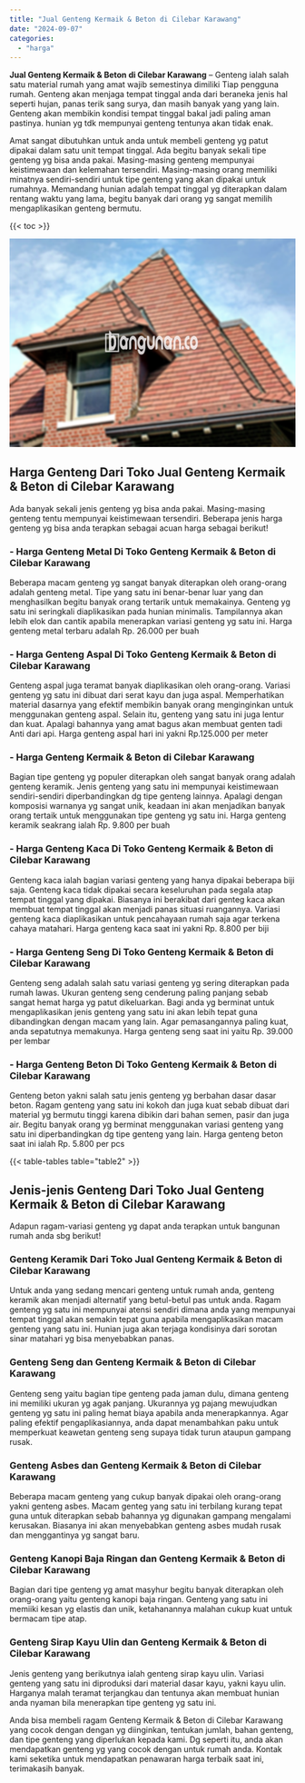 ```yaml
---
title: "Jual Genteng Kermaik & Beton di Cilebar Karawang"
date: "2024-09-07"
categories: 
  - "harga"
---
```


**Jual Genteng Kermaik & Beton di Cilebar Karawang** – Genteng ialah salah satu material rumah yang amat wajib semestinya dimiliki Tiap pengguna rumah. Genteng akan menjaga tempat tinggal anda dari beraneka jenis hal seperti hujan, panas terik sang surya, dan masih banyak yang yang lain. Genteng akan membikin kondisi tempat tinggal bakal jadi paling aman pastinya. hunian yg tdk mempunyai genteng tentunya akan tidak enak.

Amat sangat dibutuhkan untuk anda untuk membeli genteng yg patut dipakai dalam satu unit tempat tinggal. Ada begitu banyak sekali tipe genteng yg bisa anda pakai. Masing-masing genteng mempunyai keistimewaan dan kelemahan tersendiri. Masing-masing orang memiliki minatnya sendiri-sendiri untuk tipe genteng yang akan dipakai untuk rumahnya. Memandang hunian adalah tempat tinggal yg diterapkan dalam rentang waktu yang lama, begitu banyak dari orang yg sangat memilih mengaplikasikan genteng bermutu.

{{< toc >}}

![Jual Genteng Kermaik & Beton di Cilebar Karawang](/images/genteng-minimalis-murah23.png)

## Harga Genteng Dari Toko Jual Genteng Kermaik & Beton di Cilebar Karawang

Ada banyak sekali jenis genteng yg bisa anda pakai. Masing-masing genteng tentu mempunyai keistimewaan tersendiri. Beberapa jenis harga genteng yg bisa anda terapkan sebagai acuan harga sebagai berikut!

### \- Harga Genteng Metal Di Toko Genteng Kermaik & Beton di Cilebar Karawang

Beberapa macam genteng yg sangat banyak diterapkan oleh orang-orang adalah genteng metal. Tipe yang satu ini benar-benar luar yang dan menghasilkan begitu banyak orang tertarik untuk memakainya. Genteng yg satu ini seringkali diaplikasikan pada hunian minimalis. Tampilannya akan lebih elok dan cantik apabila menerapkan variasi genteng yg satu ini. Harga genteng metal terbaru adalah Rp. 26.000 per buah

### \- Harga Genteng Aspal Di Toko Genteng Kermaik & Beton di Cilebar Karawang

Genteng aspal juga teramat banyak diaplikasikan oleh orang-orang. Variasi genteng yg satu ini dibuat dari serat kayu dan juga aspal. Memperhatikan material dasarnya yang efektif membikin banyak orang menginginkan untuk menggunakan genteng aspal. Selain itu, genteng yang satu ini juga lentur dan kuat. Apalagi bahannya yang amat bagus akan membuat genten tadi Anti dari api. Harga genteng aspal hari ini yakni Rp.125.000 per meter

### \- Harga Genteng Kermaik & Beton di Cilebar Karawang

Bagian tipe genteng yg populer diterapkan oleh sangat banyak orang adalah genteng keramik. Jenis genteng yang satu ini mempunyai keistimewaan sendiri-sendiri diperbandingkan dg tipe genteng lainnya. Apalagi dengan komposisi warnanya yg sangat unik, keadaan ini akan menjadikan banyak orang tertaik untuk menggunakan tipe genteng yg satu ini. Harga genteng keramik seakrang ialah Rp. 9.800 per buah

### \- Harga Genteng Kaca Di Toko Genteng Kermaik & Beton di Cilebar Karawang

Genteng kaca ialah bagian variasi genteng yang hanya dipakai beberapa biji saja. Genteng kaca tidak dipakai secara keseluruhan pada segala atap tempat tinggal yang dipakai. Biasanya ini berakibat dari genteg kaca akan membuat tempat tinggal akan menjadi panas situasi ruangannya. Variasi genteng kaca diaplikasikan untuk pencahayaan rumah saja agar terkena cahaya matahari. Harga genteng kaca saat ini yakni Rp. 8.800 per biji

### \- Harga Genteng Seng Di Toko Genteng Kermaik & Beton di Cilebar Karawang

Genteng seng adalah salah satu variasi genteng yg sering diterapkan pada rumah lawas. Ukuran genteng seng cenderung paling panjang sebab sangat hemat harga yg patut dikeluarkan. Bagi anda yg berminat untuk mengaplikasikan jenis genteng yang satu ini akan lebih tepat guna dibandingkan dengan macam yang lain. Agar pemasangannya paling kuat, anda sepatutnya memakunya. Harga genteng seng saat ini yaitu Rp. 39.000 per lembar

### \- Harga Genteng Beton Di Toko Genteng Kermaik & Beton di Cilebar Karawang

Genteng beton yakni salah satu jenis genteng yg berbahan dasar dasar beton. Ragam genteng yang satu ini kokoh dan juga kuat sebab dibuat dari material yg bermutu tinggi karena dibikin dari bahan semen, pasir dan juga air. Begitu banyak orang yg berminat menggunakan variasi genteng yang satu ini diperbandingkan dg tipe genteng yang lain. Harga genteng beton saat ini ialah Rp. 5.800 per pcs

{{< table-tables table="table2" >}}

## Jenis-jenis Genteng Dari Toko Jual Genteng Kermaik & Beton di Cilebar Karawang

Adapun ragam-variasi genteng yg dapat anda terapkan untuk bangunan rumah anda sbg berikut!

### Genteng Keramik Dari Toko Jual Genteng Kermaik & Beton di Cilebar Karawang

Untuk anda yang sedang mencari genteng untuk rumah anda, genteng keramik akan menjadi alternatif yang betul-betul pas untuk anda. Ragam genteng yg satu ini mempunyai atensi sendiri dimana anda yang mempunyai tempat tinggal akan semakin tepat guna apabila mengaplikasikan macam genteng yang satu ini. Hunian juga akan terjaga kondisinya dari sorotan sinar matahari yg bisa menyebabkan panas.

### Genteng Seng dan Genteng Kermaik & Beton di Cilebar Karawang

Genteng seng yaitu bagian tipe genteng pada jaman dulu, dimana genteng ini memiliki ukuran yg agak panjang. Ukurannya yg pajang mewujudkan genteng yg satu ini paling hemat biaya apabila anda menerapkannya. Agar paling efektif pengaplikasiannya, anda dapat menambahkan paku untuk memperkuat keawetan genteng seng supaya tidak turun ataupun gampang rusak.

### Genteng Asbes dan Genteng Kermaik & Beton di Cilebar Karawang

Beberapa macam genteng yang cukup banyak dipakai oleh orang-orang yakni genteng asbes. Macam genteg yang satu ini terbilang kurang tepat guna untuk diterapkan sebab bahannya yg digunakan gampang mengalami kerusakan. Biasanya ini akan menyebabkan genteng asbes mudah rusak dan menggantinya yg sangat baru.

### Genteng Kanopi Baja Ringan dan Genteng Kermaik & Beton di Cilebar Karawang

Bagian dari tipe genteng yg amat masyhur begitu banyak diterapkan oleh orang-orang yaitu genteng kanopi baja ringan. Genteng yang satu ini memiiki kesan yg elastis dan unik, ketahanannya malahan cukup kuat untuk bermacam tipe atap.

### Genteng Sirap Kayu Ulin dan Genteng Kermaik & Beton di Cilebar Karawang

Jenis genteng yang berikutnya ialah genteng sirap kayu ulin. Variasi genteng yang satu ini diproduksi dari material dasar kayu, yakni kayu ulin. Harganya malah teramat terjangkau dan tentunya akan membuat hunian anda nyaman bila menerapkan tipe genteng yg satu ini.

Anda bisa membeli ragam Genteng Kermaik & Beton di Cilebar Karawang yang cocok dengan dengan yg diinginkan, tentukan jumlah, bahan genteng, dan tipe genteng yang diperlukan kepada kami. Dg seperti itu, anda akan mendapatkan genteng yg yang cocok dengan untuk rumah anda. Kontak kami seketika untuk mendapatkan penawaran harga terbaik saat ini, terimakasih banyak.
